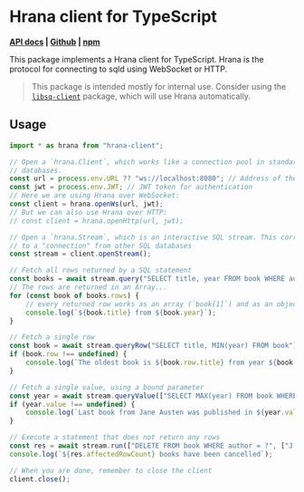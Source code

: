 # Hrana client for TypeScript

**[API docs][docs] | [Github][github] | [npm][npm]**

[docs]: https://libsql.org/hrana-client-ts/
[github]: https://github.com/DaBigBlob/hrana-client/
[npm]: https://www.npmjs.com/package/hrana-client

This package implements a Hrana client for TypeScript. Hrana is the protocol for connecting to sqld using WebSocket or HTTP.

> This package is intended mostly for internal use. Consider using the [`libsq-client`][libsql-client] package, which will use Hrana automatically.

[libsql-client]: https://www.npmjs.com/package/libsq-client

## Usage

```typescript
import * as hrana from "hrana-client";

// Open a `hrana.Client`, which works like a connection pool in standard SQL
// databases. 
const url = process.env.URL ?? "ws://localhost:8080"; // Address of the sqld server
const jwt = process.env.JWT; // JWT token for authentication
// Here we are using Hrana over WebSocket:
const client = hrana.openWs(url, jwt);
// But we can also use Hrana over HTTP:
// const client = hrana.openHttp(url, jwt);

// Open a `hrana.Stream`, which is an interactive SQL stream. This corresponds
// to a "connection" from other SQL databases
const stream = client.openStream();

// Fetch all rows returned by a SQL statement
const books = await stream.query("SELECT title, year FROM book WHERE author = 'Jane Austen'");
// The rows are returned in an Array...
for (const book of books.rows) {
    // every returned row works as an array (`book[1]`) and as an object (`book.year`)
    console.log(`${book.title} from ${book.year}`);
}

// Fetch a single row
const book = await stream.queryRow("SELECT title, MIN(year) FROM book");
if (book.row !== undefined) {
    console.log(`The oldest book is ${book.row.title} from year ${book.row[1]}`);
}

// Fetch a single value, using a bound parameter
const year = await stream.queryValue(["SELECT MAX(year) FROM book WHERE author = ?", ["Jane Austen"]]);
if (year.value !== undefined) {
    console.log(`Last book from Jane Austen was published in ${year.value}`);
}

// Execute a statement that does not return any rows
const res = await stream.run(["DELETE FROM book WHERE author = ?", ["J. K. Rowling"]])
console.log(`${res.affectedRowCount} books have been cancelled`);

// When you are done, remember to close the client
client.close();
```
